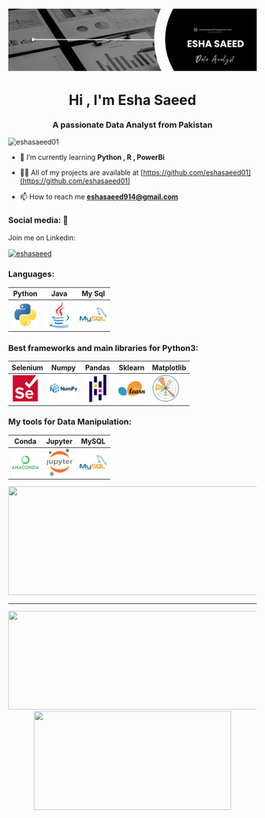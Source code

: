 ![logo](https://github.com/eshasaeed01/eshasaeed01/blob/main/Black%20%26%20White%20Modern%20Minimalist%20Data%20Analyst%20LinkedIn%20Banner%20(2).png)
<h1 align="center">Hi , I'm Esha Saeed</h1>
<h3 align="center">A passionate Data Analyst from Pakistan</h3>

<p align="left"> <img src="https://komarev.com/ghpvc/?username=eshasaeed01&label=Visitors&style=for-the-badge&color=orange" alt="eshasaeed01" /> </p>

- 🌱 I’m currently learning **Python , R , PowerBi**

- 👨‍💻 All of my projects are available at [https://github.com/eshasaeed01](https://github.com/eshasaeed01)

- 📫 How to reach me **eshasaeed914@gmail.com**
### Social media: 📡  
Join me on Linkedin: 

<p align="left">
<a href="https://linkedin.com/in/eshasaeed" target="blank"><img align="center" src="https://raw.githubusercontent.com/rahuldkjain/github-profile-readme-generator/master/src/images/icons/Social/linked-in-alt.svg" alt="eshasaeed" height="30" width="40" /></a>
</p>
<div>

### Languages:
| Python | Java | My Sql |
|----------|----------|----------|
|  <img src="https://github.com/devicons/devicon/blob/master/icons/python/python-original.svg" title="Python"  alt="Python" width="55" height="55"/> |  <img src="https://raw.githubusercontent.com/devicons/devicon/master/icons/java/java-original.svg" title="Java"  alt="Java" width="55" height="55"/> |  <img src="https://raw.githubusercontent.com/devicons/devicon/master/icons/mysql/mysql-original-wordmark.svg" title="Solidity" alt="Solidity" width="55" height="55"/>|

  

### Best frameworks and main libraries for Python3:

| Selenium | Numpy | Pandas | Sklearn | Matplotlib |
|----------|----------|----------|----------|----------|
|  <img src="https://github.com/devicons/devicon/blob/master/icons/selenium/selenium-original.svg" title="Selenium"  alt="Selenium" width="55" height="55"/>|  <img src="https://github.com/devicons/devicon/blob/master/icons/numpy/numpy-original-wordmark.svg" title="Numpy" alt="Numpy" width="55" height="55"/>|  <img src="https://github.com/devicons/devicon/blob/master/icons/pandas/pandas-original.svg" title="Pandas" alt="Pandas" width="55" height="55"/>|  <img src="https://github.com/devicons/devicon/blob/master/icons/scikitlearn/scikitlearn-original.svg" title="sklearn" alt="sklearn" width="55" height="55"/>|  <img src="https://github.com/devicons/devicon/blob/master/icons/matplotlib/matplotlib-original.svg" title="mpl" alt="mpl" width="55" height="55"/>|



### My tools for Data Manipulation:

| Conda | Jupyter | MySQL |
|----------|----------|----------|
|<img src="https://github.com/devicons/devicon/blob/master/icons/anaconda/anaconda-original-wordmark.svg" title="Anaconda" alt="Conda" width="55" height="55"/>|<img src="https://github.com/devicons/devicon/blob/master/icons/jupyter/jupyter-original-wordmark.svg" title="Jupiter" alt="Jupiter" width="55" height="55"/>|<img src="https://github.com/devicons/devicon/blob/master/icons/mysql/mysql-original-wordmark.svg" title="MySQL" alt="MySQL" width="55" height="55"/>|


  
<p align="center">
  <img width="800" height="220" src="https://streak-stats.demolab.com?user=eshasaeed01&theme=highcontrast&hide_border=true&border_radius=5&card_width=800">
</p>


---

<p align="center">
  <img width="600" height="200" src="https://github-readme-stats.vercel.app/api?username=eshasaeed01&show_icons=true&theme=vision-friendly-dark">
  <img width="400" height="200" src="https://github-readme-stats.vercel.app/api/top-langs/?username=eshasaeed01&size_weight=0.15&count_weight=0.5&layout=compact&theme=vision-friendly-dark">
</p>
 
